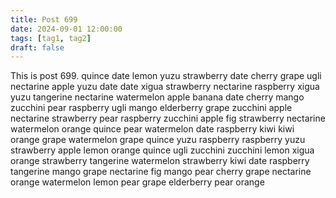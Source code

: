 ```yaml
---
title: Post 699
date: 2024-09-01 12:00:00
tags: [tag1, tag2]
draft: false
---
```

This is post 699.
quince
date
lemon
yuzu
strawberry
date
cherry
grape
ugli
nectarine
apple
yuzu
date
date
xigua
strawberry
nectarine
raspberry
xigua
yuzu
tangerine
nectarine
watermelon
apple
banana
date
cherry
mango
zucchini
pear
raspberry
ugli
mango
elderberry
grape
zucchini
apple
nectarine
strawberry
pear
raspberry
zucchini
apple
fig
strawberry
nectarine
watermelon
orange
quince
pear
watermelon
date
raspberry
kiwi
kiwi
orange
grape
watermelon
grape
quince
yuzu
raspberry
raspberry
yuzu
strawberry
apple
lemon
orange
quince
ugli
zucchini
zucchini
lemon
xigua
orange
strawberry
tangerine
watermelon
strawberry
kiwi
date
raspberry
tangerine
mango
grape
nectarine
fig
mango
pear
cherry
grape
nectarine
orange
watermelon
lemon
pear
grape
elderberry
pear
orange
